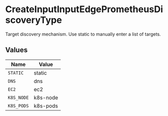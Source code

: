 # CreateInputInputEdgePrometheusDiscoveryType

Target discovery mechanism. Use static to manually enter a list of targets.


## Values

| Name       | Value      |
| ---------- | ---------- |
| `STATIC`   | static     |
| `DNS`      | dns        |
| `EC2`      | ec2        |
| `K8S_NODE` | k8s-node   |
| `K8S_PODS` | k8s-pods   |